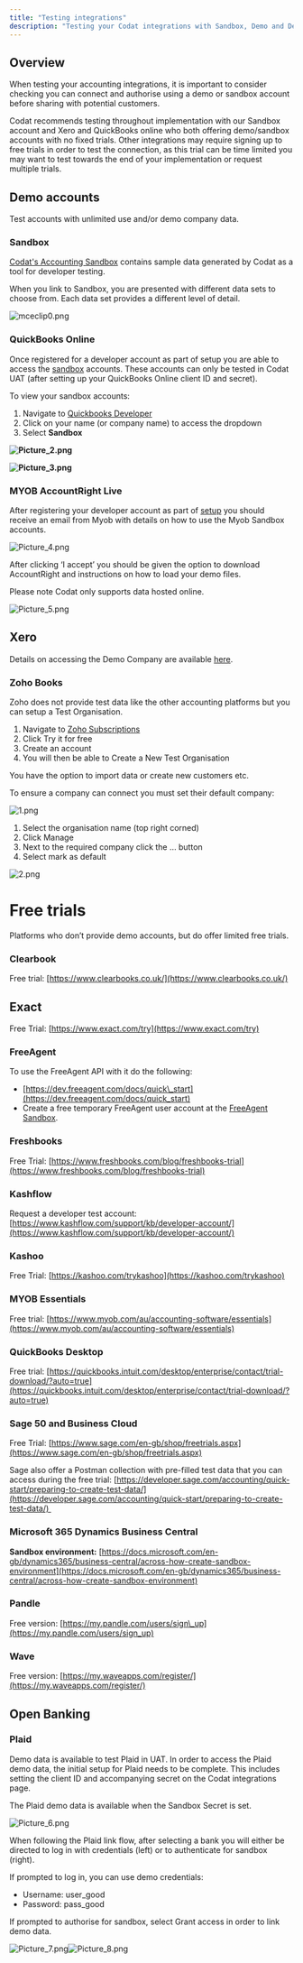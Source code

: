 ```yaml
---
title: "Testing integrations"
description: "Testing your Codat integrations with Sandbox, Demo and Developer data."
---
```


## Overview

When testing your accounting integrations, it is important to consider checking you can connect and authorise using a demo or sandbox account before sharing with potential customers.

Codat recommends testing throughout implementation with our Sandbox account and Xero and QuickBooks online who both offering demo/sandbox accounts with no fixed trials. Other integrations may require signing up to free trials in order to test the connection, as this trial can be time limited you may want to test towards the end of your implementation or request multiple trials.

## Demo accounts

Test accounts with unlimited use and/or demo company data.

### Sandbox

[Codat's Accounting Sandbox](https://docs.codat.io/integrations/accounting/sandbox/accounting-sandbox) contains sample data generated by Codat as a tool for developer testing.

When you link to Sandbox, you are presented with different data sets to choose from. Each data set provides a different level of detail.

![mceclip0.png](/hc/article_attachments/6004772365469/mceclip0.png)

### QuickBooks Online

Once registered for a developer account as part of setup you are able to access the [sandbox](https://developer.intuit.com/app/developer/qbo/docs/develop/sandboxes) accounts. These accounts can only be tested in Codat UAT (after setting up your QuickBooks Online client ID and secret).

To view your sandbox accounts:

1.  Navigate to [Quickbooks Developer](https://www.developer.intuit.com/app/developer/homepage)
2.  Click on your name (or company name) to access the dropdown
3.  Select **Sandbox**

**![Picture_2.png](/hc/article_attachments/360015468197/Picture_2.png)**

**![Picture_3.png](/hc/article_attachments/360015468257/Picture_3.png)**

### MYOB AccountRight Live

After registering your developer account as part of [setup](https://docs.codat.io/integrations/accounting/myob/accounting-myob) you should receive an email from Myob with details on how to use the Myob Sandbox accounts.

![Picture_4.png](/hc/article_attachments/360015468277/Picture_4.png)

After clicking ‘I accept’ you should be given the option to download AccountRight and instructions on how to load your demo files.

Please note Codat only supports data hosted online.

![Picture_5.png](/hc/article_attachments/360015468297/Picture_5.png)

Xero
----

Details on accessing the Demo Company are available [here](https://central.xero.com/s/article/Use-the-demo-company#Web).

### Zoho Books

Zoho does not provide test data like the other accounting platforms but you can setup a Test Organisation.

1.  Navigate to [Zoho Subscriptions](https://www.zoho.com/uk/subscriptions/?utm_source=zbooks&utm_medium=web-app&utm_content=topbar&utm_campaign=cross-sell)
2.  Click Try it for free
3.  Create an account
4.  You will then be able to Create a New Test Organisation

You have the option to import data or create new customers etc.

To ensure a company can connect you must set their default company:

![1.png](/hc/article_attachments/360015464837/1.png)

1.  Select the organisation name (top right corned)
2.  Click Manage
3.  Next to the required company click the … button
4.  Select mark as default

![2.png](/hc/article_attachments/360015535258/2.png)

Free trials
===========

Platforms who don’t provide demo accounts, but do offer limited free trials.

### Clearbook

Free trial: [https://www.clearbooks.co.uk/](https://www.clearbooks.co.uk/)

Exact
-----

Free Trial: [https://www.exact.com/try](https://www.exact.com/try)

### FreeAgent

To use the FreeAgent API with it do the following:

*   [https://dev.freeagent.com/docs/quick\_start](https://dev.freeagent.com/docs/quick_start)
*   Create a free temporary FreeAgent user account at the [FreeAgent Sandbox](https://signup.sandbox.freeagent.com/signup).

### Freshbooks

Free Trial: [https://www.freshbooks.com/blog/freshbooks-trial](https://www.freshbooks.com/blog/freshbooks-trial)

### Kashflow

Request a developer test account: [https://www.kashflow.com/support/kb/developer-account/](https://www.kashflow.com/support/kb/developer-account/)

### Kashoo

Free Trial: [https://kashoo.com/trykashoo](https://kashoo.com/trykashoo)

### MYOB Essentials

Free trial: [https://www.myob.com/au/accounting-software/essentials](https://www.myob.com/au/accounting-software/essentials)

### QuickBooks Desktop

Free trial: [https://quickbooks.intuit.com/desktop/enterprise/contact/trial-download/?auto=true](https://quickbooks.intuit.com/desktop/enterprise/contact/trial-download/?auto=true)

### Sage 50 and Business Cloud

Free Trial: [https://www.sage.com/en-gb/shop/freetrials.aspx](https://www.sage.com/en-gb/shop/freetrials.aspx)

Sage also offer a Postman collection with pre-filled test data that you can access during the free trial: [https://developer.sage.com/accounting/quick-start/preparing-to-create-test-data/](https://developer.sage.com/accounting/quick-start/preparing-to-create-test-data/) 

### Microsoft 365 Dynamics Business Central

**Sandbox environment:** [https://docs.microsoft.com/en-gb/dynamics365/business-central/across-how-create-sandbox-environment](https://docs.microsoft.com/en-gb/dynamics365/business-central/across-how-create-sandbox-environment)

### Pandle

Free version: [https://my.pandle.com/users/sign\_up](https://my.pandle.com/users/sign_up)

### Wave

Free version: [https://my.waveapps.com/register/](https://my.waveapps.com/register/)

## Open Banking

### Plaid

Demo data is available to test Plaid in UAT. In order to access the Plaid demo data, the initial setup for Plaid needs to be complete. This includes setting the client ID and accompanying secret on the Codat integrations page.

The Plaid demo data is available when the Sandbox Secret is set.

![Picture_6.png](/hc/article_attachments/360015538918/Picture_6.png)

When following the Plaid link flow, after selecting a bank you will either be directed to log in with credentials (left) or to authenticate for sandbox (right).

If prompted to log in, you can use demo credentials:

*   Username: user\_good
*   Password: pass\_good

If prompted to authorise for sandbox, select Grant access in order to link demo data.

![Picture_7.png](/hc/article_attachments/360015538938/Picture_7.png)![Picture_8.png](/hc/article_attachments/360015468317/Picture_8.png)